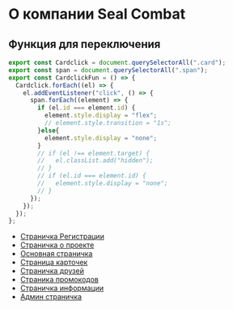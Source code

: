# О компании Seal Combat

## Функция для переключения

```javascript
export const Cardclick = document.querySelectorAll(".card");
export const span = document.querySelectorAll(".span");
export const CardclickFun = () => {
  Cardclick.forEach((el) => {
    el.addEventListener("click", () => {
      span.forEach((element) => {
        if (el.id === element.id) {
          element.style.display = "flex";
          // element.style.transition = "1s";
        }else{
          element.style.display = "none";
        }
        // if (el !== element.target) {
        //   el.classList.add("hidden");
        // }
        // if (el.id === element.id) {
        //   element.style.display = "none";
        // }
      });
    });
  });
};
```
- [Страничка Регистрации](./doc/registr-auth.md)
- [Страничка о проекте](./doc/about.md)
- [Основная страничка](./doc/main.md)
- [Страница карточек](./doc/cards.md)
- [Страничка друзей](./doc/friends.md)
- [Страника промокодов](./doc/promo.md)
- [Страничка информации](./doc/airdrop.md)
- [Админ страничка](./doc/admin.md)
